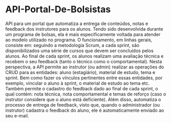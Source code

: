 # API-Portal-De-Bolsistas
API para um portal que automatiza a entrega de conteúdos, notas e feedback dos instrutores para os alunos. Tendo sido desenvolvida durante um programa de bolsas, ela é 
mais especificamente voltada para atender ao modelo utilizado no programa. O funcionamento, em linhas gerais, consiste em: seguindo a metodologia Scrum, a cada sprint, 
são disponibilizados uma série de cursos que devem ser concluídos pelos alunos. Ao final de cada sprint, os alunos realizam uma avaliação técnica e recebem o seu feedback 
(tanto o técnico como o comportamental).
Nesta perspectiva, a API permite ao instrutor (ou admin) realizar as operações do CRUD para as entidades: aluno (estagiário), material de estudo, tema e sprint. Bem como 
fazer os vínculos pertinentes entre essas entidades, por exemplo, vincular o aluno à sprint, o material de estudo ao tema etc. Também permite o cadastro do feedback dado 
ao final de cada sprint, o qual contém: nota técnica, nota comportamental e temas de reforço (caso o instrutor considere que o aluno está deficiente).
Além disso, automatiza o processo de entrega de feedback, visto que, quando o administrador (ou instrutor) cadastra o feedback do aluno, ele é automaticamente enviado 
ao seu e-mail. 
